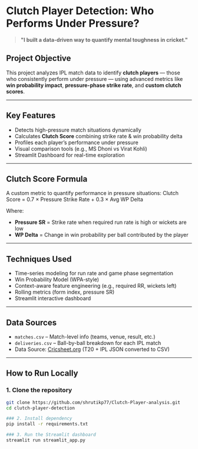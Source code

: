 # Clutch Player Detection: Who Performs Under Pressure?

> **"I built a data-driven way to quantify mental toughness in cricket."**

## Project Objective

This project analyzes IPL match data to identify **clutch players** — those who consistently perform under pressure — using advanced metrics like **win probability impact**, **pressure-phase strike rate**, and **custom clutch scores**.

---

## Key Features

-  Detects high-pressure match situations dynamically
-  Calculates **Clutch Score** combining strike rate & win probability delta
-  Profiles each player’s performance under pressure
-  Visual comparison tools (e.g., MS Dhoni vs Virat Kohli)
-  Streamlit Dashboard for real-time exploration

---

## Clutch Score Formula

A custom metric to quantify performance in pressure situations:
Clutch Score = 0.7 × Pressure Strike Rate + 0.3 × Avg WP Delta

Where:
- **Pressure SR** = Strike rate when required run rate is high or wickets are low
- **WP Delta** = Change in win probability per ball contributed by the player

---

## Techniques Used

-  Time-series modeling for run rate and game phase segmentation
-  Win Probability Model (WPA-style)
-  Context-aware feature engineering (e.g., required RR, wickets left)
-  Rolling metrics (form index, pressure SR)
-  Streamlit interactive dashboard

---

## Data Sources

- `matches.csv` – Match-level info (teams, venue, result, etc.)
- `deliveries.csv` – Ball-by-ball breakdown for each IPL match
- Data Source: [Cricsheet.org](https://cricsheet.org/) (T20 + IPL JSON converted to CSV)

---

## How to Run Locally

### 1. Clone the repository
```bash
git clone https://github.com/shrutikp77/Clutch-Player-analysis.git
cd clutch-player-detection

### 2. Install dependency
pip install -r requirements.txt

### 3. Run the Streamlit dashboard
streamlit run streamlit_app.py



